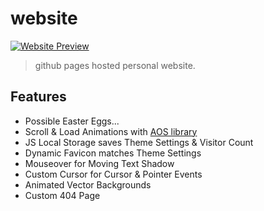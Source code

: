 # website

[![Website Preview](assets/img/UPDATE.PNG)](https://alikratel.com.tr)

> github pages hosted personal website.

## Features

- Possible Easter Eggs...
- Scroll & Load Animations with [AOS library](https://github.com/michalsnik/aos)
- JS Local Storage saves Theme Settings & Visitor Count
- Dynamic Favicon matches Theme Settings
- Mouseover for Moving Text Shadow
- Custom Cursor for Cursor & Pointer Events
- Animated Vector Backgrounds
- Custom 404 Page
